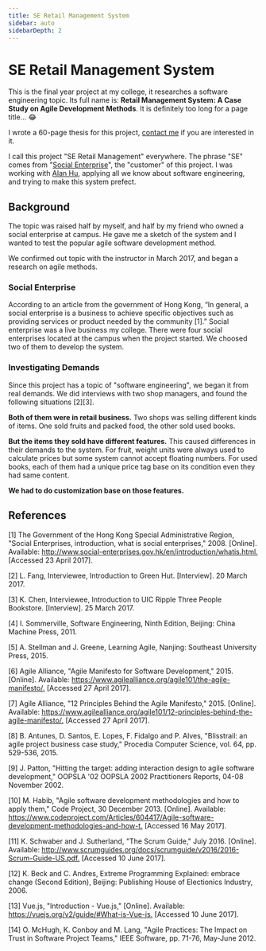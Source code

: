 ```yaml
---
title: SE Retail Management System
sidebar: auto
sidebarDepth: 2
---
```


# SE Retail Management System

This is the final year project at my college, it researches a software engineering topic. Its full name is: **Retail Management System: A Case Study on Agile Development Methods**. It is definitely too long for a page title... :joy:

I wrote a 60-page thesis for this project, [contact me](mailto:billzhonggz@outlook.com) if you are interested in it.

I call this project "SE Retail Management" everywhere. The phrase "SE" comes from "[Social Enterprise](#social-enterprise)", the "customer" of this project. I was working with [Alan Hu](https://github.com/HuBeichen1), applying all we know about software engineering, and trying to make this system prefect.

## Background

The topic was raised half by myself, and half by my friend who owned a social enterprise at campus. He gave me a sketch of the system and I wanted to test the popular agile software development method.

We confirmed out topic with the instructor in March 2017, and began a research on agile methods.

### Social Enterprise

According to an article from the government of Hong Kong, “In general, a social enterprise is a business to achieve specific objectives such as providing services or product needed by the community [1].” Social enterprise was a live business my college. There were four social enterprises located at the campus when the project started. We choosed two of them to develop the system.

### Investigating Demands

Since this project has a topic of "software engineering", we began it from real demands. We did interviews with two shop managers, and found the following situations [2][3].

**Both of them were in retail business.** Two shops was selling different kinds of items. One sold fruits and packed food, the other sold used books.

**But the items they sold have different features.** This caused differences in their demands to the system. For fruit, weight units were always used to calculate prices but some system cannot accept floating numbers. For used books, each of them had a unique price tag base on its condition even they had same content.

**We had to do customization base on those features.**

## References

[1] The Government of the Hong Kong Special Administrative Region, "Social Enterprises, introduction, what is social enterprises," 2008. [Online]. Available: <http://www.social-enterprises.gov.hk/en/introduction/whatis.html.> [Accessed 23 April 2017].

[2] L. Fang, Interviewee, Introduction to Green Hut. [Interview]. 20 March 2017.

[3] K. Chen, Interviewee, Introduction to UIC Ripple Three People Bookstore. [Interview]. 25 March 2017.

[4] I. Sommerville, Software Engineering, Ninth Edition, Beijing: China Machine Press, 2011.

[5] A. Stellman and J. Greene, Learning Agile, Nanjing: Southeast University Press, 2015.

[6] Agile Alliance, "Agile Manifesto for Software Development," 2015. [Online]. Available: <https://www.agilealliance.org/agile101/the-agile-manifesto/.> [Accessed 27 April 2017].

[7] Agile Alliance, "12 Principles Behind the Agile Manifesto," 2015. [Online]. Available: <https://www.agilealliance.org/agile101/12-principles-behind-the-agile-manifesto/.> [Accessed 27 April 2017].

[8] B. Antunes, D. Santos, E. Lopes, F. Fidalgo and P. Alves, "Blisstrail: an agile project business case study," Procedia Computer Science, vol. 64, pp. 529-536, 2015.

[9] J. Patton, "Hitting the target: adding interaction design to agile software development," OOPSLA '02 OOPSLA 2002 Practitioners Reports, 04-08 November 2002. 

[10] M. Habib, "Agile software development methodologies and how to apply them," Code Project, 30 December 2013. [Online]. Available: <https://www.codeproject.com/Articles/604417/Agile-software-development-methodologies-and-how-t.> [Accessed 16 May 2017].

[11] K. Schwaber and J. Sutherland, "The Scrum Guide," July 2016. [Online]. Available: <http://www.scrumguides.org/docs/scrumguide/v2016/2016-Scrum-Guide-US.pdf.> [Accessed 10 June 2017].

[12] K. Beck and C. Andres, Extreme Programming Explained: embrace change (Second Edition), Beijing: Publishing House of Electionics Industry, 2006.

[13] Vue.js, "Introduction - Vue.js," [Online]. Available: <https://vuejs.org/v2/guide/#What-is-Vue-js.> [Accessed 10 June 2017].

[14] O. McHugh, K. Conboy and M. Lang, "Agile Practices: The Impact on Trust in Software Project Teams," IEEE Software, pp. 71-76, May-June 2012.
